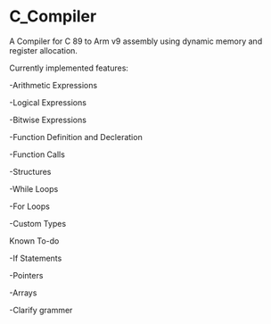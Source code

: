 # C_Compiler

A Compiler for C 89 to Arm v9 assembly using dynamic memory and register allocation.

Currently implemented features:

-Arithmetic Expressions

-Logical Expressions

-Bitwise Expressions

-Function Definition and Decleration

-Function Calls

-Structures

-While Loops

-For Loops

-Custom Types

  
Known To-do

-If Statements

-Pointers

-Arrays

-Clarify grammer
  
